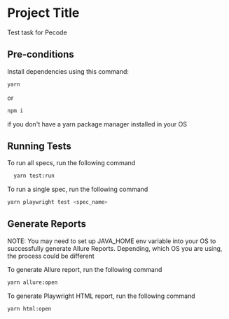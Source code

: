 
# Project Title

Test task for Pecode



## Pre-conditions
Install dependencies using this command:
```bash
yarn
```
or
```bash
npm i
```
if you don't have a yarn package manager installed in your OS


## Running Tests

To run all specs, run the following command

```bash
  yarn test:run
```

To run a single spec, run the following command
```bash
yarn playwright test <spec_name>
```

## Generate Reports
NOTE: You may need to set up JAVA_HOME env variable into your OS to successfully generate Allure Reports. Depending, which OS you are using, the process could be different

To generate Allure report, run the following command
```bash
yarn allure:open
```
To generate Playwright HTML report, run the following command
```bash
yarn html:open
```